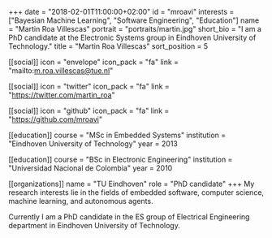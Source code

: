 +++
date = "2018-02-01T11:00:00+02:00"
id = "mroavi"
interests = ["Bayesian Machine Learning", "Software Engineering", "Education"]
name = "Martin Roa Villescas"
portrait = "portraits/martin.jpg"
short_bio = "I am a PhD candidate at the Electronic Systems group in Eindhoven University of Technology."
title = "Martin Roa Villescas"
sort_position = 5

[[social]]
    icon = "envelope"
    icon_pack = "fa"
    link = "mailto:m.roa.villescas@tue.nl"

[[social]]
    icon = "twitter"
    icon_pack = "fa"
    link = "https://twitter.com/martin_roa"

[[social]]
    icon = "github"
    icon_pack = "fa"
    link = "https://github.com/mroavi"

[[education]]
    course = "MSc in Embedded Systems"
    institution = "Eindhoven University of Technology"
    year = 2013

[[education]]
    course = "BSc in Electronic Engineering"
    institution = "Universidad Nacional de Colombia"
    year = 2010

[[organizations]]
    name = "TU Eindhoven"
    role = "PhD candidate"
+++
My research interests lie in the fields of embedded software, computer science, machine learning, and autonomous agents.

Currently I am a PhD candidate in the ES group of Electrical Engineering department in Eindhoven University of Technology.
